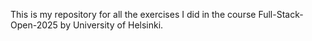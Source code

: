 This is my repository for all the exercises I did in the course Full-Stack-Open-2025 by University of Helsinki.
